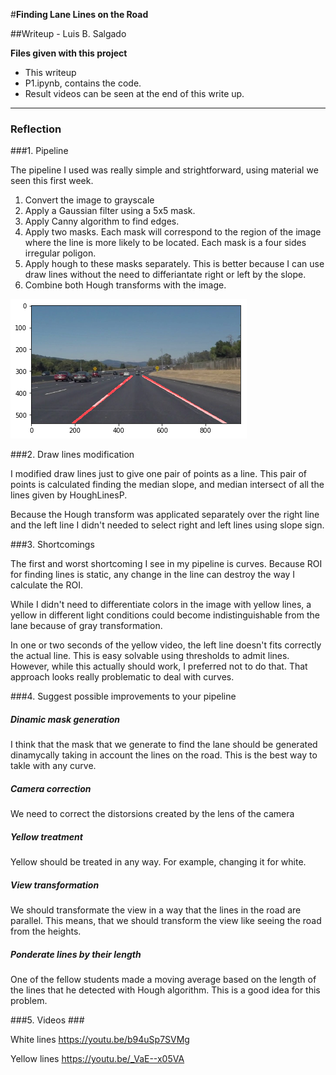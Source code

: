 #**Finding Lane Lines on the Road** 

##Writeup - Luis B. Salgado

**Files given with this project**

- This writeup
- P1.ipynb, contains the code.
- Result videos can be seen at the end of this write up.


[//]: # (Image References)

[image1]: ./examples/grayscale.jpg "Grayscale"
[image2]: ./Image_1_solved.png

---

### Reflection

###1. Pipeline

The pipeline I used was really simple and strightforward, using material we seen this first week. 

1. Convert the image to grayscale
2. Apply a Gaussian filter using a 5x5 mask. 
3. Apply Canny algorithm to find edges. 
4. Apply two masks. Each mask will correspond to the region of the image where the line is more likely to be located. Each mask is a four sides irregular poligon.
5. Apply hough to these masks separately. This is better because I can use draw lines without the need to differiantate right or left by the slope. 
6. Combine both Hough transforms with the image.

  ![image2]

###2. Draw lines modification

I modified draw lines just to give one pair of points as a line. This pair of points is calculated finding the median slope, and median intersect of all the lines given by HoughLinesP.

Because the Hough transform was applicated separately over the right line and the left line I didn't needed to select right and left lines using slope sign.

###3. Shortcomings

The first and worst shortcoming I see in my pipeline is curves. Because ROI for finding lines is static, any change in the line can destroy the way I calculate the ROI.

While I didn't need to differentiate colors in the image with yellow lines, a yellow in different light conditions could become indistinguishable from the lane because of gray transformation.

In one or two seconds of the yellow video, the left line doesn't fits correctly the actual line. This is easy solvable using thresholds to admit lines. However, while this actually should work, I preferred not to do that. That approach looks really problematic to deal with curves.

###4. Suggest possible improvements to your pipeline

##### Dinamic mask generation #####

I think that the mask that we generate to find the lane should be generated dinamycally taking in account the lines on the road. This is the best way to takle with any curve. 

##### Camera correction ######

We need to correct the distorsions created by the lens of the camera

##### Yellow treatment #####

Yellow should be treated in any way. For example, changing it for white. 

##### View transformation #####

We should transformate the view in a way that the lines in the road are parallel. This means, that we should transform the view like seeing the road from the heights.

##### Ponderate lines by their length #####

One of the fellow students made a moving average based on the length of the lines that he detected with Hough algorithm. This is a good idea for this problem. 

###5. Videos ###

White lines
https://youtu.be/b94uSp7SVMg

Yellow lines
https://youtu.be/_VaE--x05VA

 